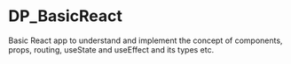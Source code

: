 # DP_BasicReact
Basic React app to understand and implement the concept of components, props, routing, useState and useEffect and its types etc.
